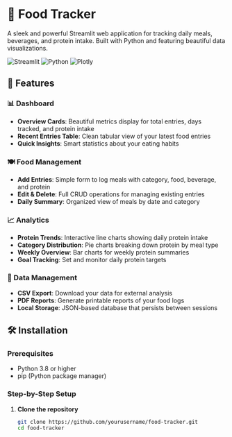 # 🍕 Food Tracker

A sleek and powerful Streamlit web application for tracking daily meals, beverages, and protein intake. Built with Python and featuring beautiful data visualizations.

![Streamlit](https://img.shields.io/badge/Streamlit-FF4B4B?style=for-the-badge&logo=Streamlit&logoColor=white)
![Python](https://img.shields.io/badge/Python-3776AB?style=for-the-badge&logo=python&logoColor=white)
![Plotly](https://img.shields.io/badge/Plotly-3F4F75?style=for-the-badge&logo=plotly&logoColor=white)

## 🚀 Features

### 📊 Dashboard
- **Overview Cards**: Beautiful metrics display for total entries, days tracked, and protein intake
- **Recent Entries Table**: Clean tabular view of your latest food entries
- **Quick Insights**: Smart statistics about your eating habits

### 🍽️ Food Management
- **Add Entries**: Simple form to log meals with category, food, beverage, and protein
- **Edit & Delete**: Full CRUD operations for managing existing entries
- **Daily Summary**: Organized view of meals by date and category

### 📈 Analytics
- **Protein Trends**: Interactive line charts showing daily protein intake
- **Category Distribution**: Pie charts breaking down protein by meal type
- **Weekly Overview**: Bar charts for weekly protein summaries
- **Goal Tracking**: Set and monitor daily protein targets

### 💾 Data Management
- **CSV Export**: Download your data for external analysis
- **PDF Reports**: Generate printable reports of your food logs
- **Local Storage**: JSON-based database that persists between sessions

## 🛠️ Installation

### Prerequisites
- Python 3.8 or higher
- pip (Python package manager)

### Step-by-Step Setup

1. **Clone the repository**
   ```bash
   git clone https://github.com/yourusername/food-tracker.git
   cd food-tracker
